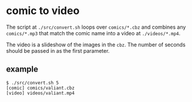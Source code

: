 # comic to video

The script at `./src/convert.sh`
loops over `comics/*.cbz`
and combines any `comics/*.mp3`
that match the comic name
into a video at `./videos/*.mp4`.

The video is a slideshow of the images
in the `cbz`. The number of seconds
should be passed in as the first parameter.

## example

```
$ ./src/convert.sh 5
[comic] comics/valiant.cbz
[video] videos/valiant.mp4
```

